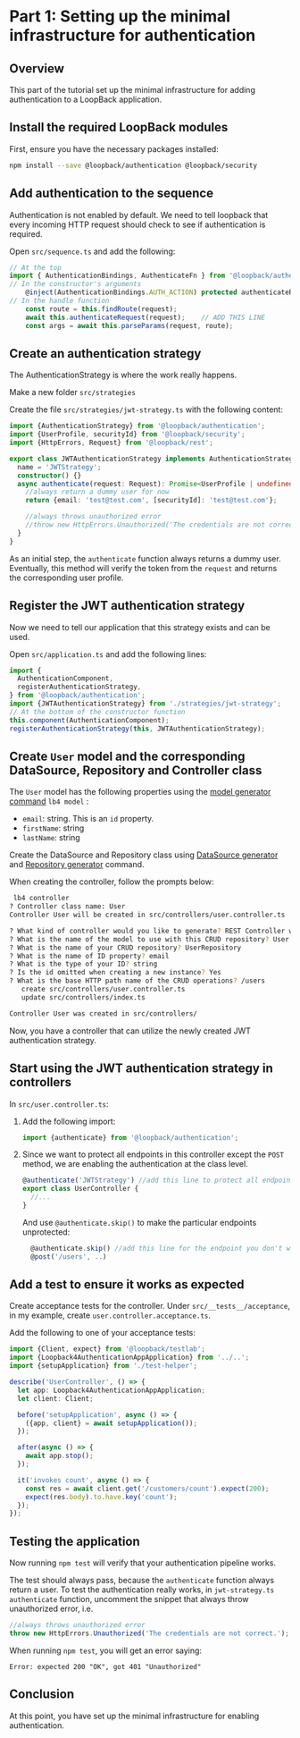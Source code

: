 # Part 1: Setting up the minimal infrastructure for authentication

## Overview

This part of the tutorial set up the minimal infrastructure for adding authentication to a LoopBack application.

## Install the required LoopBack modules

First, ensure you have the necessary packages installed:

```sh
npm install --save @loopback/authentication @loopback/security
```

## Add authentication to the sequence

Authentication is not enabled by default. We need to tell loopback that every
incoming HTTP request should check to see if authentication is required.

Open `src/sequence.ts` and add the following:

```ts
// At the top
import { AuthenticationBindings, AuthenticateFn } from '@loopback/authentication';
// In the constructor's arguments
    @inject(AuthenticationBindings.AUTH_ACTION) protected authenticateRequest: AuthenticateFn,
// In the handle function
    const route = this.findRoute(request);
    await this.authenticateRequest(request);    // ADD THIS LINE
    const args = await this.parseParams(request, route);
```

## Create an authentication strategy

The AuthenticationStrategy is where the work really happens.

Make a new folder `src/strategies`

Create the file `src/strategies/jwt-strategy.ts` with the following content:

```ts
import {AuthenticationStrategy} from '@loopback/authentication';
import {UserProfile, securityId} from '@loopback/security';
import {HttpErrors, Request} from '@loopback/rest';

export class JWTAuthenticationStrategy implements AuthenticationStrategy {
  name = 'JWTStrategy';
  constructor() {}
  async authenticate(request: Request): Promise<UserProfile | undefined> {
    //always return a dummy user for now
    return {email: 'test@test.com', [securityId]: 'test@test.com'};

    //always throws unauthorized error
    //throw new HttpErrors.Unauthorized('The credentials are not correct.');
  }
}
```

As an initial step, the `authenticate` function always returns a dummy user. Eventually, this method will verify the token from the `request` and returns the corresponding user profile.

## Register the JWT authentication strategy

Now we need to tell our application that this strategy exists and can be used.

Open `src/application.ts` and add the following lines:

```ts
import {
  AuthenticationComponent,
  registerAuthenticationStrategy,
} from '@loopback/authentication';
import {JWTAuthenticationStrategy} from './strategies/jwt-strategy';
// At the bottom of the constructor function
this.component(AuthenticationComponent);
registerAuthenticationStrategy(this, JWTAuthenticationStrategy);
```

## Create `User` model and the corresponding DataSource, Repository and Controller class

The `User` model has the following properties using the [model generator command](https://loopback.io/doc/en/lb4/Model-generator.html) `lb4 model` :

- `email`: string. This is an `id` property.
- `firstName`: string
- `lastName`: string

Create the DataSource and Repository class using [DataSource generator](https://loopback.io/doc/en/lb4/DataSource-generator.html) and [Repository generator](https://loopback.io/doc/en/lb4/Repository-generator.html) command.

When creating the controller, follow the prompts below:

```sh
 lb4 controller
? Controller class name: User
Controller User will be created in src/controllers/user.controller.ts

? What kind of controller would you like to generate? REST Controller with CRUD functions
? What is the name of the model to use with this CRUD repository? User
? What is the name of your CRUD repository? UserRepository
? What is the name of ID property? email
? What is the type of your ID? string
? Is the id omitted when creating a new instance? Yes
? What is the base HTTP path name of the CRUD operations? /users
   create src/controllers/user.controller.ts
   update src/controllers/index.ts

Controller User was created in src/controllers/
```

Now, you have a controller that can utilize the newly created JWT authentication strategy.

## Start using the JWT authentication strategy in controllers

In `src/user.controller.ts`:

1. Add the following import:

   ```ts
   import {authenticate} from '@loopback/authentication';
   ```

2. Since we want to protect all endpoints in this controller except the `POST` method, we are enabling the authentication at the class level.

   ```ts
   @authenticate('JWTStrategy') //add this line to protect all endpoints
   export class UserController {
     //...
   }
   ```

   And use `@authenticate.skip()` to make the particular endpoints unprotected:

   ```ts
     @authenticate.skip() //add this line for the endpoint you don't want to be protected
     @post('/users', ..)
   ```

## Add a test to ensure it works as expected

Create acceptance tests for the controller.
Under `src/__tests__/acceptance`, in my example, create `user.controller.acceptance.ts`.

Add the following to one of your acceptance tests:

```ts
import {Client, expect} from '@loopback/testlab';
import {Loopback4AuthenticationAppApplication} from '../..';
import {setupApplication} from './test-helper';

describe('UserController', () => {
  let app: Loopback4AuthenticationAppApplication;
  let client: Client;

  before('setupApplication', async () => {
    ({app, client} = await setupApplication());
  });

  after(async () => {
    await app.stop();
  });

  it('invokes count', async () => {
    const res = await client.get('/customers/count').expect(200);
    expect(res.body).to.have.key('count');
  });
});
```

## Testing the application

Now running `npm test` will verify that your authentication pipeline works.

The test should always pass, because the `authenticate` function always return a user.
To test the authentication really works, in `jwt-strategy.ts` `authenticate` function, uncomment the snippet that always throw unauthorized error, i.e.

```ts
//always throws unauthorized error
throw new HttpErrors.Unauthorized('The credentials are not correct.');
```

When running `npm test`, you will get an error saying:

```
Error: expected 200 "OK", got 401 "Unauthorized"
```

## Conclusion

At this point, you have set up the minimal infrastructure for enabling authentication.
